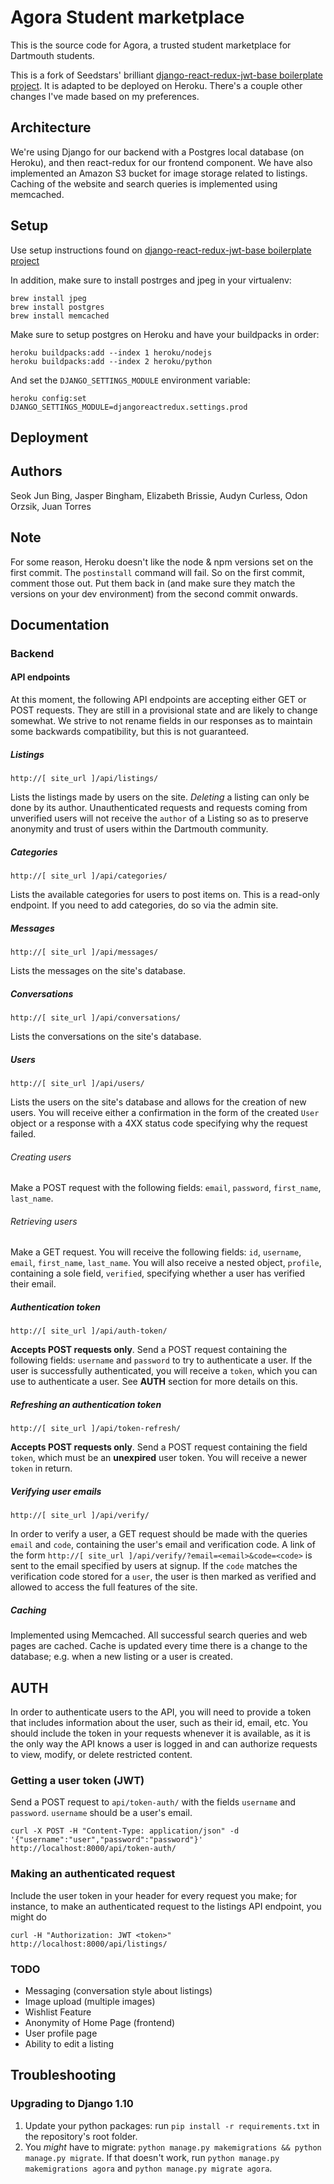 # Agora Student marketplace

This is the source code for Agora, a trusted student marketplace for Dartmouth students. 

This is a fork of Seedstars' brilliant [django-react-redux-jwt-base boilerplate project](https://github.com/Seedstars/django-react-redux-jwt-base).
It is adapted to be deployed on Heroku. There's a couple other changes I've made based on my preferences.

## Architecture

We're using Django for our backend with a Postgres local database (on Heroku), and then react-redux for our frontend component. We have also implemented an Amazon S3 bucket for image storage related to listings. Caching of the website and search queries is implemented using memcached. 

## Setup
Use setup instructions found on [django-react-redux-jwt-base boilerplate project](https://github.com/Seedstars/django-react-redux-jwt-base)

In addition, make sure to install postrges and jpeg in your virtualenv:

```
brew install jpeg
brew install postgres
brew install memcached
```


Make sure to setup postgres on Heroku and have your buildpacks in order:
```
heroku buildpacks:add --index 1 heroku/nodejs
heroku buildpacks:add --index 2 heroku/python
```

And set the `DJANGO_SETTINGS_MODULE` environment variable:

```
heroku config:set DJANGO_SETTINGS_MODULE=djangoreactredux.settings.prod
```

## Deployment

## Authors
Seok Jun Bing, Jasper Bingham, Elizabeth Brissie, Audyn Curless, Odon Orzsik, Juan Torres

## Note

For some reason, Heroku doesn't like the node & npm versions set on the first commit. The `postinstall` command will fail. So on the first commit, comment those out. Put them back in (and make sure they match the versions on your dev environment) from the second commit onwards.

## Documentation

### Backend

#### API endpoints

At this moment, the following API endpoints are accepting either GET or POST requests. They are still in a provisional
state and are likely to change somewhat. We strive to not rename fields in our responses as to maintain
some backwards compatibility, but this is not guaranteed.

##### Listings
`http://[ site_url ]/api/listings/`

Lists the listings made by users on the site. *Deleting* a listing can only be done by its author. 
Unauthenticated requests and requests coming from unverified users will not receive the `author` of a Listing so
 as to preserve anonymity and trust of users within the Dartmouth community.
 
##### Categories
`http://[ site_url ]/api/categories/`

Lists the available categories for users to post items on. This is a read-only endpoint. If you need to add categories,
do so via the admin site.

##### Messages
`http://[ site_url ]/api/messages/`

Lists the messages on the site's database.

##### Conversations
`http://[ site_url ]/api/conversations/`

Lists the conversations on the site's database.

##### Users
`http://[ site_url ]/api/users/`

Lists the users on the site's database and allows for the creation of new users. You will receive either a confirmation
in the form of the created `User` object or a response with a 4XX status code specifying why the request failed. 

###### Creating users

Make a POST request with the following fields: `email`, `password`, `first_name`, `last_name`.
###### Retrieving users

Make a GET request. You will receive the following fields: `id`, `username`, `email`, `first_name`, `last_name`. 
You will also receive a nested object, `profile`, containing a sole field, `verified`, specifying whether a user
 has verified their email. 

##### Authentication token

`http://[ site_url ]/api/auth-token/`

**Accepts POST requests only**. Send a POST request containing the following fields: `username` and `password` to try to
authenticate a user. If the user is successfully authenticated, you will receive a `token`, which you can use to 
authenticate a user. See **AUTH** section for more details on this.

##### Refreshing an authentication token

`http://[ site_url ]/api/token-refresh/`

**Accepts POST requests only**. Send a POST request containing the field `token`, which must be an **unexpired** user token.
You will receive a newer `token` in return.

##### Verifying user emails

`http://[ site_url ]/api/verify/`

In order to verify a user, a GET request should be made with the queries `email` and `code`, containing the user's email
 and verification code. A link of the form `http://[ site_url ]/api/verify/?email=<email>&code=<code>` is sent to the
 email specified by users at signup. If the `code` matches the verification code stored for a `user`, the user is then
  marked as verified and allowed to access the full features of the site.

##### Caching
Implemented using Memcached. All successful search queries and web pages are cached. Cache is updated every time there is a change to the database; e.g. when a new listing or a user is created.


## AUTH

In order to authenticate users to the API, you will need to provide a token that includes information about the user, such
as their id, email, etc. You should include the token in your requests whenever it is available, as it is the only way the API
knows a user is logged in and can authorize requests to view, modify, or delete restricted content.

### Getting a user token (JWT)
Send a POST request to `api/token-auth/` with the fields `username` and `password`. `username` should be a user's email.

    curl -X POST -H "Content-Type: application/json" -d '{"username":"user","password":"password"}' http://localhost:8000/api/token-auth/

### Making an authenticated request

Include the user token in your header for every request you make; for instance, to make an authenticated request to 
 the listings API endpoint, you might do

    curl -H "Authorization: JWT <token>" http://localhost:8000/api/listings/




### TODO

- Messaging (conversation style about listings)
- Image upload (multiple images)
- Wishlist Feature
- Anonymity of Home Page (frontend)
- User profile page
- Ability to edit a listing

## Troubleshooting

### Upgrading to Django 1.10

1. Update your python packages: run `pip install -r requirements.txt` in the repository's root folder.
2. You _might_ have to migrate: `python manage.py makemigrations && python manage.py migrate`.
If that doesn't work, run `python manage.py makemigrations agora` and `python manage.py migrate agora`.
